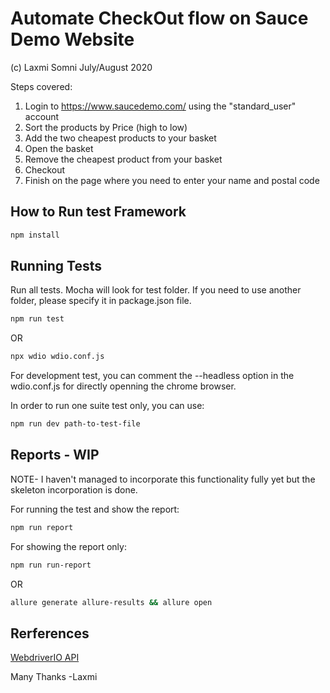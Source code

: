 # Automate CheckOut flow on Sauce Demo Website

(c) Laxmi Somni July/August 2020

Steps covered:
1. Login to https://www.saucedemo.com/ using the "standard_user" account
2. Sort the products by Price (high to low)
3. Add the two cheapest products to your basket
4. Open the basket
5. Remove the cheapest product from your basket
6. Checkout
7. Finish on the page where you need to enter your name and postal code


## How to Run test Framework

```sh
npm install
```

## Running Tests

Run all tests. Mocha will look for test folder. If you need to use another folder, please specify it in package.json file.

```sh
npm run test
```

OR

```sh
npx wdio wdio.conf.js
```

For development test, you can comment the --headless option in the wdio.conf.js for directly openning the chrome browser.

In order to run one suite test only, you can use:

```sh
npm run dev path-to-test-file
```

## Reports - WIP

NOTE- I haven't managed to incorporate this functionality fully yet but the skeleton incorporation is done.

For running the test and show the report:

```sh
npm run report
```

For showing the report only:

```sh
npm run run-report
```

OR

```sh
allure generate allure-results && allure open
```

## Rerferences

[WebdriverIO API](http://webdriver.io/api/)

Many Thanks
-Laxmi
